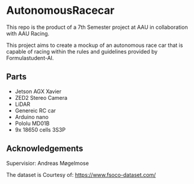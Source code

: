 
# AutonomousRacecar

This repo is the product of a 7th Semester project at AAU in collaboration with AAU Racing.
<!-- insert image here -->
This project aims to create a mockup of an autonomous race car that is capable of racing within the rules and guidelines provided by Formulastudent-AI.


## Parts

- Jetson AGX Xavier
- ZED2 Stereo Camera
- LiDAR
- Genereic RC car 
- Arduino nano
- Pololu MD01B
- 9x 18650 cells 3S3P




## Acknowledgements

Supervisior: Andreas Møgelmose

The dataset is Courtesy of: https://www.fsoco-dataset.com/

